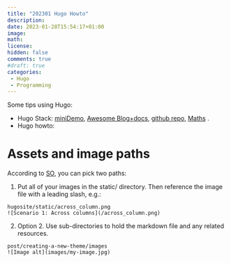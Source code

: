 ```yaml
---
title: "202301 Hugo Howto"
description:
date: 2023-01-28T15:54:17+01:00
image:
math:
license:
hidden: false
comments: true
#draft: true
categories:
 - Hugo
 - Programming
---
```


Some tips using Hugo:

* Hugo Stack: [miniDemo](https://demo.stack.jimmycai.com/), [Awesome Blog+docs](https://stack.jimmycai.com/),
  [github repo](https://github.com/CaiJimmy/hugo-theme-stack), [Maths](https://dev.stack.jimmycai.com/p/math-typesetting/) .
* Hugo howto:
# Assets and image paths

According to [SO](https://stackoverflow.com/questions/71501256/how-to-insert-an-image-in-my-post-on-hugo),
you can pick two paths:

1. Put all of your images in the static/ directory. Then reference the image file with a leading slash, e.g.:

```
hugosite/static/across_column.png
![Scenario 1: Across columns](/across_column.png)
```

2. Option 2. Use sub-directories to hold the markdown file and any related resources.

```
post/creating-a-new-theme/images
![Image alt](images/my-image.jpg)
```
